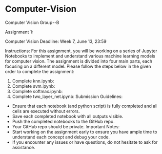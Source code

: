 # Computer-Vision 
Computer Vision Group--B

Assignment 1:

Computer Vision Deadline: Week 7, June 13, 23:59

Instructions: For this assignment, you will be working on a series of Jupyter Notebooks to implement and understand various machine learning models for computer vision. The assignment is divided into four main parts, each focusing on a different model. Please follow the steps below in the given order to complete the assignment:
1. Complete knn.ipynb:
2. Complete svm.ipynb:
3. Complete softmax.ipynb:
4. Complete two_layer_net.ipynb: Submission Guidelines:
* Ensure that each notebook (and python script) is fully completed and all cells are executed without errors.
* Save each completed notebook with all outputs visible.
* Push the completed notebooks to the GitHub repo.
* Your GitHub repo should be private. Important Notes:
* Start working on the assignment early to ensure you have ample time to understand each concept and debug your code.
* If you encounter any issues or have questions, do not hesitate to ask for assistance.
